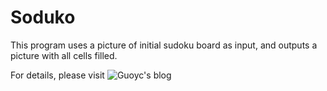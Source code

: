 # Soduko

This program uses a picture of initial sudoku board as input, and outputs a picture with all cells filled.

For details, please visit ![Guoyc's blog](http://guoyc.com/2017/10/17/opencv-sudoku/)